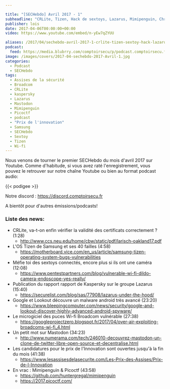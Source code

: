 ```yaml
---

title: "[SECHebdo] Avril 2017 - 1"
subheadline: "CRLite, Tizen, Hack de sextoys, Lazarus, Mimipenguin, Chrysaor, Wi-Fi Broadcom, Mastodon, PicoCTF, etc."
publisher: lois
date: 2017-04-06T00:00:00+00:00
video: https://www.youtube.com/embed/n-yEw7qZYUU

aliases: /2017/04/sechebdo-avril-2017-1-crlite-tizen-sextoy-hack-lazarus-mimipenguin-chrysaor-wi-fi-broadcom-mastodon-picoctf-etc/
podcast:
  feed: https://media.blubrry.com/comptoirsecu/p/podcast.comptoirsecu.fr/CSEC.HS42.2017-04-05.SECHebdo_Avril_2017-1.mp3
image: /images/covers/2017-04-sechebdo-2017-Avril-1.jpg
categories:
  - Podcast
  - SECHebdo
tags:
  - Assises de la sécurité
  - Broadcom
  - CRLite
  - kaspersky
  - Lazarus
  - Mastodon
  - Mimipenguin
  - Picoctf
  - podcast
  - "Prix de l'innovation"
  - Samsung
  - SECHebdo
  - Sextoy
  - Tizen
  - Wi-fi
---
```



Nous venons de tourner le premier SECHebdo du mois d'avril 2017 sur Youtube. Comme d'habitude, si vous avez raté l'enregistrement, vous pouvez le retrouver sur notre chaîne Youtube ou bien au format podcast audio:

{{< podigee >}}


Notre discord : <https://discord.comptoirsecu.fr>

A bientôt pour d'autres émissions/podcasts!

### Liste des news:

  * CRLite, va-t-on enfin vérifier la validité des certificats correctement ? (1:28)
      * <http://www.ccs.neu.edu/home/cbw/static/pdf/larisch-oakland17.pdf>
  * L'OS Tizen de Samsung et ses 40 failles (4:58)
      * <https://motherboard.vice.com/en_us/article/samsung-tizen-operating-system-bugs-vulnerabilities>
  * Méfie toi des sextoys connectés, encore plus si ils ont une caméra (12:08)
      * <https://www.pentestpartners.com/blog/vulnerable-wi-fi-dildo-camera-endoscope-yes-really/>
  * Publication du rapport rapport de Kaspersky sur le groupe Lazarus (15:40)
      * <https://securelist.com/blog/sas/77908/lazarus-under-the-hood/>
  * Google et Lookout découvre un malware android très avancé (23:20)
      * <https://www.bleepingcomputer.com/news/security/google-and-lookout-discover-highly-advanced-android-spyware/>
  * Le microgiciel des puces Wi-fi Broadcom vulnérable (27:38)
      * <https://googleprojectzero.blogspot.fr/2017/04/over-air-exploiting-broadcoms-wi-fi_4.html>
  * Un petit mot sur Mastodon (34:23)
      * <http://www.numerama.com/tech/246010-decouvrez-mastodon-un-clone-de-twitter-libre-open-source-et-decentralise.html>
  * Les candidatures pour le prix de l'Innovation sont ouvertes jusqu'à la fin du mois (41:38)
      * <https://www.lesassisesdelasecurite.com/Les-Prix-des-Assises/Prix-de-l-Innovation>
  * En vrac : Mimipenguin & Picoctf (43:58)
      * <https://github.com/huntergregal/mimipenguin>
      * <https://2017.picoctf.com/>

